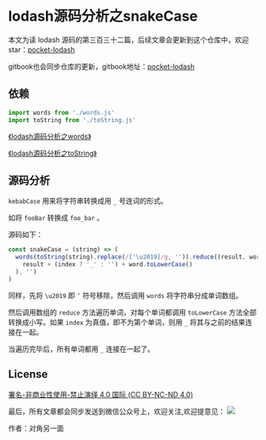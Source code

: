 # lodash源码分析之snakeCase

本文为读 lodash 源码的第三百三十二篇，后续文章会更新到这个仓库中，欢迎 star：[pocket-lodash](https://github.com/yeyuqiudeng/pocket-lodash)

gitbook也会同步仓库的更新，gitbook地址：[pocket-lodash](https://www.gitbook.com/book/yeyuqiudeng/pocket-lodash/details)

## 依赖

```javascript
import words from './words.js'
import toString from './toString.js'
```

[《lodash源码分析之words》](./words.md)

[《lodash源码分析之toString》](./toString.md)

## 源码分析

`kebabCase` 用来将字符串转换成用 `_` 号连词的形式。

如将 `fooBar` 转换成 `foo_bar` 。

源码如下：

```javascript
const snakeCase = (string) => (
  words(toString(string).replace(/['\u2019]/g, '')).reduce((result, word, index) => (
    result + (index ? '_' : '') + word.toLowerCase()
  ), '')
)
```

同样，先将 `\u2019` 即 `’` 符号移除，然后调用 `words` 将字符串分成单词数组。

然后调用数组的 `reduce` 方法遍历单词，对每个单词都调用 `toLowerCase` 方法全部转换成小写。如果 `index` 为真值，即不为第个单词，则用 `_` 将其与之前的结果连接在一起。

当遍历完毕后，所有单词都用 `_` 连接在一起了。

## License 

[署名-非商业性使用-禁止演绎 4.0 国际 (CC BY-NC-ND 4.0)](http://creativecommons.org/licenses/by-nc-nd/4.0/)

最后，所有文章都会同步发送到微信公众号上，欢迎关注,欢迎提意见：  ![](https://raw.githubusercontent.com/yeyuqiudeng/resource/master/images/qrcode_front-end-article.jpg) 

作者：对角另一面 

